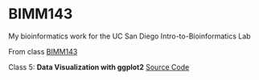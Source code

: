 # BIMM143
My bioinformatics work for the UC San Diego Intro-to-Bioinformatics Lab 

From class [BIMM143](https://bioboot.github.io/bimm143_S23/)

Class 5: **Data Visualization with ggplot2** [Source Code](https://github.com/HUHHHHHHHHHHH/BIMM143/tree/main/Class%205%20--%20BIMM%20143)
